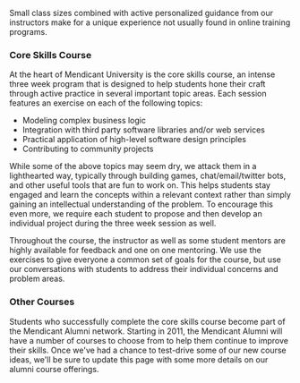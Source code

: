 Small class sizes combined with active personalized guidance from our
instructors make for a unique experience not usually found in online
training programs.

### Core Skills Course

At the heart of Mendicant University is the core skills course, an intense three week program that is designed to help students hone their craft through active practice in several important topic areas.  Each session features an exercise on each of the following topics:

  * Modeling complex business logic
  * Integration with third party software libraries and/or web services
  * Practical application of high-level software design principles
  * Contributing to community projects

While some of the above topics may seem dry, we attack them in a lighthearted way, typically through building games, chat/email/twitter bots, and other useful tools that are fun to work on.  This helps students stay engaged and learn the concepts within a relevant context rather than simply gaining an intellectual understanding of the problem.  To encourage this even more, we require each student to propose and then develop an individual project during the three week session as well.

Throughout the course, the instructor as well as some student mentors are highly available for feedback and one on one mentoring.  We use the exercises to give everyone a common set of goals for the course, but use our conversations with students to address their individual concerns and problem areas.

### Other Courses

Students who successfully complete the core skills course become part of the Mendicant Alumni network.  Starting in 2011, the Mendicant Alumni will have a number of courses to choose from to help them continue to improve their skills.  Once we've had a chance to test-drive some of our new course ideas, we'll be sure to update this page with some more details on our alumni course offerings.